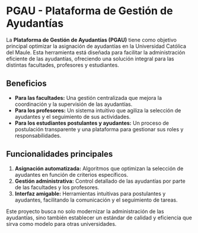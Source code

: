 # PGAU - Plataforma de Gestión de Ayudantías

La **Plataforma de Gestión de Ayudantías (PGAU)** tiene como objetivo principal optimizar la asignación de ayudantías en la Universidad Católica del Maule. Esta herramienta está diseñada para facilitar la administración eficiente de las ayudantías, ofreciendo una solución integral para las distintas facultades, profesores y estudiantes.

## Beneficios

- **Para las facultades:** Una gestión centralizada que mejora la coordinación y la supervisión de las ayudantías.
- **Para los profesores:** Un sistema intuitivo que agiliza la selección de ayudantes y el seguimiento de sus actividades.
- **Para los estudiantes postulantes y ayudantes:** Un proceso de postulación transparente y una plataforma para gestionar sus roles y responsabilidades.

## Funcionalidades principales

1. **Asignación automatizada:** Algoritmos que optimizan la selección de ayudantes en función de criterios específicos.
2. **Gestión administrativa:** Control detallado de las ayudantías por parte de las facultades y los profesores.
3. **Interfaz amigable:** Herramientas intuitivas para postulantes y ayudantes, facilitando la comunicación y el seguimiento de tareas.

Este proyecto busca no solo modernizar la administración de las ayudantías, sino también establecer un estándar de calidad y eficiencia que sirva como modelo para otras universidades.
